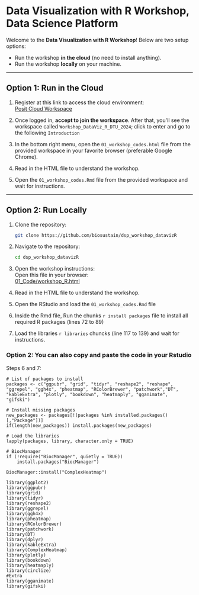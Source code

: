 # Data Visualization with R Workshop, Data Science Platform

Welcome to the **Data Visualization with R Workshop**! Below are two setup options:  

- Run the workshop **in the cloud** (no need to install anything).
- Run the workshop **locally** on your machine.  
---

## **Option 1: Run in the Cloud**

1. Register at this link to access the cloud environment:  
   [Posit Cloud Workspace](https://posit.cloud/spaces/584455/join?access_code=jZ5MoyyeNTDjZW_7HNZpmSPkJmJujRPE0afYWCeL)

2. Once logged in, **accept to join the workspace**. After that, you'll see the workspace called `Workshop_DataViz_R_DTU_2024`; click to enter and go to the following `Introduction`

3. In the bottom right menu, open the `01_workshop_codes.html` file from the provided workspace in your favorite browser (preferable Google Chrome).

4. Read in the HTML file to understand the workshop.

5. Open the `01_workshop_codes.Rmd` file from the provided workspace and wait for instructions.

---
## **Option 2: Run Locally**

1. Clone the repository:
   ```bash
   git clone https://github.com/biosustain/dsp_workshop_datavizR
   ```

2. Navigate to the repository:
   ```bash
   cd dsp_workshop_datavizR
   ```

3. Open the workshop instructions:  
   Open this file in your browser:  
   [01_Code/workshop_R.html](https://github.com/biosustain/dsp_workshop_datavizR/blob/main/01_Code/workshop_R.html)

4. Read in the HTML file to understand the workshop.

5. Open the RStudio and load the `01_workshop_codes.Rmd` file

6. Inside the Rmd file, Run the chunks `r install packages` file to install all required R packages (lines 72 to 89)
   
7. Load the libraries `r libraries` chuncks (line 117 to 139) and wait for instructions.

### **Option 2: You can also copy and paste the code in your Rstudio**
Steps 6 and 7:
```{r install packages, eval=FALSE, echo=TRUE, include=TRUE, message=FALSE, highlight=TRUE, code_folding="show"}
# List of packages to install
packages <- c("ggpubr", "grid", "tidyr", "reshape2", "reshape", "ggrepel", "ggh4x", "pheatmap", "RColorBrewer", "patchwork","DT", "kableExtra", "plotly", "bookdown", "heatmaply", "gganimate", "gifski")

# Install missing packages
new_packages <- packages[!(packages %in% installed.packages()[,"Package"])]
if(length(new_packages)) install.packages(new_packages)

# Load the libraries
lapply(packages, library, character.only = TRUE)

# BiocManager
if (!require("BiocManager", quietly = TRUE))
    install.packages("BiocManager")

BiocManager::install("ComplexHeatmap")

```

```{r libraries, include=TRUE, message=FALSE}
library(ggplot2)
library(ggpubr)
library(grid)
library(tidyr)
library(reshape2)
library(ggrepel)
library(ggh4x)
library(pheatmap)
library(RColorBrewer)
library(patchwork)
library(DT)
library(dplyr)
library(kableExtra)
library(ComplexHeatmap)
library(plotly)
library(bookdown)
library(heatmaply)
library(circlize) 
#Extra
library(gganimate)
library(gifski)
```



